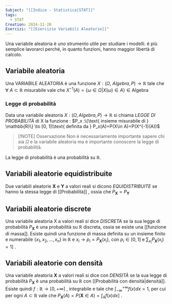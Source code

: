 ```yaml
---
Subject: "[[Indice - Statistica|STAT]]"
tags:
  - STAT
Creation: 2024-11-20
Esercizi: "[[Esercizio Variabili Aleatorie]]"
---
```

Una variabile aleatoria è uno strumento utile per studiare i modelli. é più semplice lavorarci perché, in quanto funzioni, hanno maggior libertà di calcolo.

## Variabile aleatoria
Una VARIABILE ALEATORIA è una funzione $X : (\Omega, \ Algebra, P) \to \mathbb{R} \text{ tale che }\forall \ A\subset \mathbb{R} \text{ misurabile vale che }X^{-1}(A)=\{\omega \in \Omega | X(\omega)\in A \} \in \text{Algebra}​$
### Legge di probabilità
Data una variabile aleatoria $X:(\Omega, Algebra, P)\to \mathbb{R}$ si chiama *LEGGE DI PROBABILITÀ* di X la funzione : $P_x :\{\text{ insieme  misurabile di } \mathbb{R}\} \to [0, 1]\\text{ definita da } P_x(A)=P(X\in A)=P(X^{-1}(A))​$

> [!NOTE] Osservazione
> Non è necessariamente importante sapere chi sia $\Omega$ e la variabile aleatoria ma è importante conoscere la legge di probabilità.

La legge di probabilità è una probabilità su $\mathbb{R}$.

## Variabili aleatorie equidistribuite

Due variabili aleatorie $\mathbf{X}$ e $\mathbf{Y}$ a valori reali si dicono *EQUIDISTRIBUITE* se hanno la stessa legge di [[Probabilità]] , ossia che $P_{\mathbf{X}}=P_{\mathbf{Y}}$

## Variabili aleatorie discrete

Una variabile aleatoria X a valori reali si dice *DISCRETA* se la sua legge di probabilità $P_\mathbf{X}$ è una probabilità su $\mathbb{R}$ discreta, ossia se esiste una [[funzione di massa]]. Esiste quindi una funzione di massa definita su un insieme finito e numerabile $\{x_1 , x_2, ..., x_n \}$ in $\mathbb{R}$ e $x_i \to p_i =P_\mathbf{X}(x_i)$, con $p_i\in [0,1]$ e $\sum_{x_i}{P_\mathbf{X}(x_i)}=1 ]$ .

## Variabili aleatorie con densità

Una variabile aleatoria $\mathbf{X}$ a valori reali si dice con *DENSITÀ* se la sua legge di probabilità $P_{\mathbf{X}}$ è una probabilità su $\mathbb{R}$ con [[Probabilità con densità|densità]]. Esiste quindi $f:\mathbb{R}\to[0,+\infty]$ , integrabile e tale che $\int_{-\infty}^{+\infty}{f(x) dx} = 1$, per cui per ogni $A \subset \mathbb{R}$ vale che $P_\mathbf{X}(A)=P(\mathbf{X}\in A)=\int_{A}{f(x) dx} ]$ .